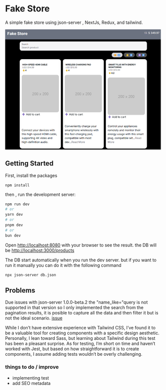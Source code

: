 # Fake Store

A simple fake store using json-server , NextJs, Redux, and tailwind.

![fake store image](./docs/fake.png)

## Getting Started

First, install the packages

```
npm install
```

then , run the development server:

```bash
npm run dev
# or
yarn dev
# or
pnpm dev
# or
bun dev
```

Open [http://localhost:8080](http://localhost:8080) with your browser to see the result.
the DB will be [http://localhost:3000/products](http://localhost:3000/products)

The DB start automatically when you run the dev server.
but if you want to run it manually you can do it with the following command

```bash
npx json-server db.json
```

## Problems

Due issues with json-server 1.0.0-beta.2 the "name_like="query is not supported in that version so I only implemented the search from the pagination results, it is posible to capture all the data and then filter it but is not the ideal scenario. [issue](https://github.com/typicode/json-server/issues/1509)

While I don’t have extensive experience with Tailwind CSS, I’ve found it to be a valuable tool for creating components with a specific design aesthetic. Personally, I lean toward Sass, but learning about Tailwind during this test has been a pleasant surprise. As for testing, I’m short on time and haven’t worked with Jest, but based on how straightforward it is to create components, I assume adding tests wouldn’t be overly challenging.

### things to do / improve
- implementing test
- add SEO metadata